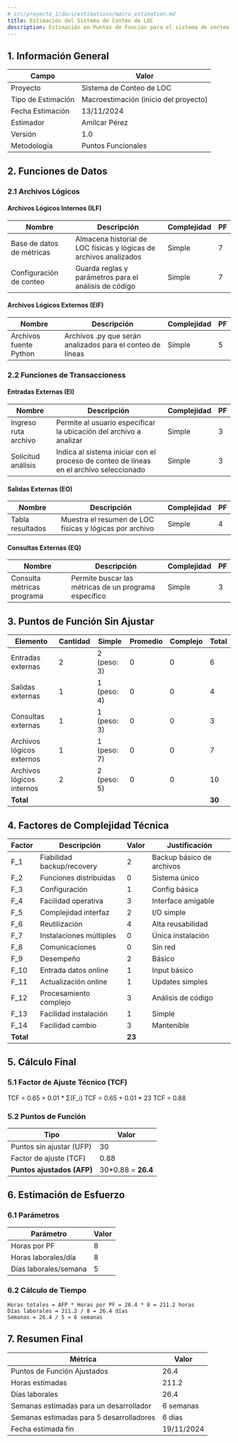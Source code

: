 ```yaml
---
# src/proyecto_1/docs/estimations/macro_estimation.md
title: Estimación del Sistema de Conteo de LOC
description: Estimación en Puntos de Función para el sistema de conteo de líneas de código
---
```


## 1. Información General

| Campo | Valor |
|-------|-------|
| Proyecto | Sistema de Conteo de LOC |
| Tipo de Estimación | Macroestimación (inicio del proyecto) |
| Fecha Estimación | 13/11/2024 |
| Estimador | Amílcar Pérez |
| Versión | 1.0 |
| Metodología | Puntos Funcionales |

## 2. Funciones de Datos

### 2.1 Archivos Lógicos 
#### Archivos Lógicos Internos (ILF)
| Nombre | Descripción | Complejidad | PF |
|--------|-------------|-------------|------|
| Base de datos de métricas | Almacena historial de LOC físicas y lógicas de archivos analizados | Simple | 7 |
| Configuración de conteo | Guarda reglas y parámetros para el análisis de código | Simple | 7 |

#### Archivos Lógicos Externos (EIF)
| Nombre | Descripción | Complejidad | PF |
|--------|-------------|-------------|------|
| Archivos fuente Python | Archivos .py que serán analizados para el conteo de líneas | Simple | 5 |

### 2.2 Funciones de Transaccioness
#### Entradas Externas (EI)
| Nombre | Descripción | Complejidad | PF |
|--------|-------------|-------------|------|
| Ingreso ruta archivo | Permite al usuario especificar la ubicación del archivo a analizar | Simple | 3 |
| Solicitud análisis | Indica al sistema iniciar con el proceso de conteo de líneas en el archivo seleccionado | Simple | 3 |

#### Salidas Externas (EO)
| Nombre | Descripción | Complejidad | PF |
|--------|-------------|-------------|------|
| Tabla resultados | Muestra el resumen de LOC físicas y lógicas por archivo | Simple | 4 |

#### Consultas Externas (EQ)
| Nombre | Descripción | Complejidad | PF |
|--------|-------------|-------------|------|
| Consulta métricas programa | Permite buscar las métricas de un programa específico | Simple | 3 |

## 3. Puntos de Función Sin Ajustar

| Elemento | Cantidad | Simple | Promedio | Complejo | Total |
|----------|----------|---------|-----------|-----------|--------|
| Entradas externas | 2 | 2 (peso: 3) | 0 | 0 | 6 |
| Salidas externas | 1 | 1 (peso: 4) | 0 | 0 | 4 |
| Consultas externas | 1 | 1 (peso: 3) | 0 | 0 | 3 |
| Archivos lógicos externos | 1 | 1 (peso: 7) | 0 | 0 | 7 |
| Archivos lógicos internos | 2 | 2 (peso: 5) | 0 | 0 | 10 |
| **Total** | | | | | **30** |

## 4. Factores de Complejidad Técnica

| Factor | Descripción | Valor | Justificación |
|--------|-------------|-------|---------------|
| F_1 | Fiabilidad backup/recovery | 2 | Backup básico de archivos |
| F_2 | Funciones distribuidas | 0 | Sistema único |
| F_3 | Configuración | 1 | Config básica |
| F_4 | Facilidad operativa | 3 | Interface amigable |
| F_5 | Complejidad interfaz | 2 | I/O simple |
| F_6 | Reutilización | 4 | Alta reusabilidad |
| F_7 | Instalaciones múltiples | 0 | Única instalación |
| F_8 | Comunicaciones | 0 | Sin red |
| F_9 | Desempeño | 2 | Básico |
| F_10 | Entrada datos online | 1 | Input básico |
| F_11 | Actualización online | 1 | Updates simples |
| F_12 | Procesamiento complejo | 3 | Análisis de código |
| F_13 | Facilidad instalación | 1 | Simple |
| F_14 | Facilidad cambio | 3 | Mantenible |
| **Total** | | **23** | |

## 5. Cálculo Final

### 5.1 Factor de Ajuste Técnico (TCF)
TCF = 0.65 + 0.01 * Σ(F_i) TCF = 0.65 + 0.01 * 23 TCF = 0.88

### 5.2 Puntos de Función
| Tipo | Valor |
|------|--------|
| Puntos sin ajustar (UFP) | 30 |
| Factor de ajuste (TCF) | 0.88 |
| **Puntos ajustados (AFP)** | 30*0.88 = **26.4** |

## 6. Estimación de Esfuerzo

### 6.1 Parámetros
| Parámetro | Valor |
|-----------|--------|
| Horas por PF | 8 |
| Horas laborales/día | 8 |
| Días laborales/semana | 5 |

### 6.2 Cálculo de Tiempo
```
Horas totales = AFP * Horas por PF = 26.4 * 8 = 211.2 horas
Días laborales = 211.2 / 8 = 26.4 días
Semanas = 26.4 / 5 ≈ 6 semanas
```

## 7. Resumen Final

| Métrica | Valor |
|---------|--------|
| Puntos de Función Ajustados | 26.4 |
| Horas estimadas | 211.2 |
| Días laborales | 26.4 |
| Semanas estimadas para un desarrollador | 6 semanas |
| Semanas estimadas para 5 desarrolladores | 6 días |
| Fecha estimada fin | 19/11/2024 |